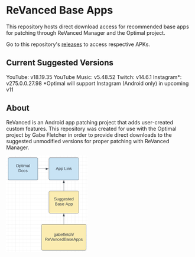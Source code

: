 # ReVanced Base Apps

This repository hosts direct download access for recommended base apps for patching through ReVanced Manager and the Optimal project. 

Go to this repository's [releases](https://github.com/gabefletch/ReVanced-BaseApps/releases) to access respective APKs. 

## Current Suggested Versions
YouTube: v18.19.35
YouTube Music: v5.48.52
Twitch: v14.6.1
Instagram*: v275.0.0.27.98
*Optimal will support Instagram (Android only) in upcoming v11
## About
ReVanced is an Android app patching project that adds user-created custom features. This repository was created for use with the Optimal project by Gabe Fletcher in order to provide direct downloads to the suggested unmodified versions for proper patching with ReVanced Manager. 

<img src="https://raw.githubusercontent.com/gabefletch/image-cdn/main/IMG_3605.jpeg" width=220>

